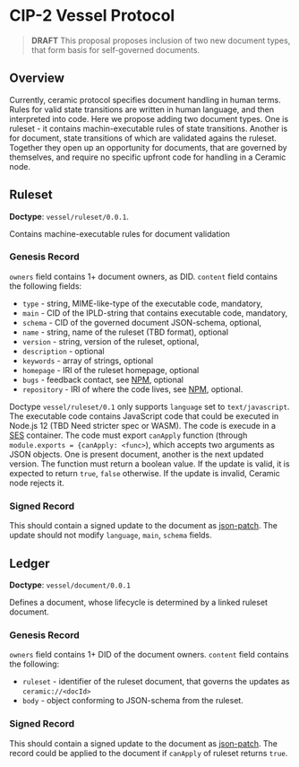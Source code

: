 # CIP-2 Vessel Protocol

> **DRAFT** This proposal proposes inclusion of two new document types, that form basis for self-governed documents.

## Overview

Currently, ceramic protocol specifies document handling in human terms. Rules for valid state transitions are written in human language,
and then interpreted into code. Here we propose adding two document types. One is ruleset - it contains machin-executable
rules of state transitions. Another is for document, state transitions of which are validated agains the ruleset.
Together they open up an opportunity for documents, that are governed by themselves, and require no specific
upfront code for handling in a Ceramic node.

## Ruleset

**Doctype**: `vessel/ruleset/0.0.1`.

Contains machine-executable rules for document validation

### Genesis Record

`owners` field contains 1+ document owners, as DID. `content` field contains the following fields:
- `type` - string, MIME-like-type of the executable code, mandatory,
- `main` - CID of the IPLD-string that contains executable code, mandatory,
- `schema` - CID of the governed document JSON-schema, optional,
- `name` - string, name of the ruleset (TBD format), optional
- `version` - string, version of the ruleset,  optional,
- `description` - optional
- `keywords` -  array of strings, optional
- `homepage` - IRI of the ruleset homepage, optional
- `bugs` - feedback contact, see [NPM](https://docs.npmjs.com/files/package.json#bugs), optional
- `repository` - IRI of where the code lives, see [NPM](https://docs.npmjs.com/files/package.json#repository), optional.

Doctype `vessel/ruleset/0.1` only supports `language` set to `text/javascript`. The executable code
contains JavaScript code that could be executed in Node.js 12 (TBD Need stricter spec or WASM). The code is execude in a [SES](https://github.com/Agoric/SES-shim/) container.
The code must export `canApply` function (through `module.exports = {canApply: <func>`), which accepts two arguments as JSON objects. One is present document, another is the next updated version.
The function must return a boolean value. If the update is valid, it is expected to return `true`, `false` otherwise.
If the update is invalid, Ceramic node rejects it. 

### Signed Record

This should contain a signed update to the document as [json-patch](https://github.com/Starcounter-Jack/JSON-Patch). The update should not modify `language`, `main`, `schema` fields. 

## Ledger

**Doctype**: `vessel/document/0.0.1`

Defines a document, whose lifecycle is determined by a linked ruleset document.

### Genesis Record

`owners` field contains 1+ DID of the document owners. `content` field contains the following:
- `ruleset` - identifier of the ruleset document, that governs the updates as `ceramic://<docId>`
- `body` - object conforming to JSON-schema from the ruleset.

### Signed Record

This should contain a signed update to the document as [json-patch](https://github.com/Starcounter-Jack/JSON-Patch). The record could be applied to the document if `canApply` of ruleset returns `true`.
